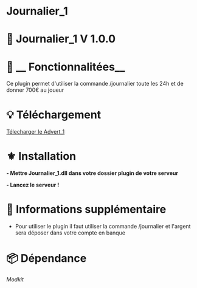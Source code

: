 # Journalier_1
#  📗 __Journalier_1 V 1.0.0__


#  🔧 __ Fonctionnalitées__

Ce plugin permet d'utiliser la commande /journalier toute les 24h et de donner 700€ au joueur

#  💡 __Téléchargement__

[Télecharger le Advert_1](https://github.com/yxeladev1/Advert_1/releases/tag/V1.0.0)

#  ⚜️ __Installation__
**- Mettre Journalier_1.dll dans votre dossier plugin  de votre serveur** 

**- Lancez le serveur !** 

#  🤝 __Informations supplémentaire__


- Pour utiliser le plugin il faut utiliser la commande /journalier et l'argent sera déposer dans votre compte en banque

#  📦 __Dépendance__
*Modkit*

